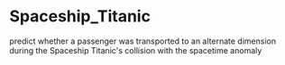 # Spaceship_Titanic
predict whether a passenger was transported to an alternate dimension during the Spaceship Titanic's collision with the spacetime anomaly
